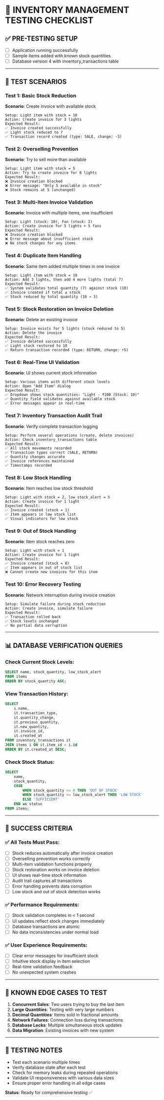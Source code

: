 # 🧪 INVENTORY MANAGEMENT TESTING CHECKLIST

## ✅ **PRE-TESTING SETUP**
- [ ] Application running successfully
- [ ] Sample items added with known stock quantities
- [ ] Database version 4 with inventory_transactions table

---

## 🧪 **TEST SCENARIOS**

### **Test 1: Basic Stock Reduction**
**Scenario**: Create invoice with available stock
```
Setup: Light item with stock = 10
Action: Create invoice for 3 lights
Expected Result:
✅ Invoice created successfully
✅ Light stock reduced to 7
✅ Transaction record created (type: SALE, change: -3)
```

### **Test 2: Overselling Prevention**
**Scenario**: Try to sell more than available
```
Setup: Light item with stock = 5
Action: Try to create invoice for 8 lights
Expected Result:
❌ Invoice creation blocked
❌ Error message: "Only 5 available in stock"
❌ Stock remains at 5 (unchanged)
```

### **Test 3: Multi-Item Invoice Validation**
**Scenario**: Invoice with multiple items, one insufficient
```
Setup: Light (stock: 10), Fan (stock: 2)
Action: Create invoice for 5 lights + 5 fans
Expected Result:
❌ Invoice creation blocked
❌ Error message about insufficient stock
❌ No stock changes for any items
```

### **Test 4: Duplicate Item Handling**
**Scenario**: Same item added multiple times in one invoice
```
Setup: Light item with stock = 10
Action: Add 3 lights, then add 4 more lights (total 7)
Expected Result:
✅ System validates total quantity (7) against stock (10)
✅ Invoice created if total ≤ stock
✅ Stock reduced by total quantity (10 → 3)
```

### **Test 5: Stock Restoration on Invoice Deletion**
**Scenario**: Delete an existing invoice
```
Setup: Invoice exists for 5 lights (stock reduced to 5)
Action: Delete the invoice
Expected Result:
✅ Invoice deleted successfully  
✅ Light stock restored to 10
✅ Return transaction recorded (type: RETURN, change: +5)
```

### **Test 6: Real-Time UI Validation**
**Scenario**: UI shows current stock information
```
Setup: Various items with different stock levels
Action: Open "Add Item" dialog
Expected Result:
✅ Dropdown shows stock quantities: "Light - ₹100 (Stock: 10)"
✅ Quantity field validates against available stock
✅ Error messages appear in real-time
```

### **Test 7: Inventory Transaction Audit Trail**
**Scenario**: Verify complete transaction logging
```
Setup: Perform several operations (create, delete invoices)
Action: Check inventory_transactions table
Expected Result:
✅ All stock movements recorded
✅ Transaction types correct (SALE, RETURN)
✅ Quantity changes accurate
✅ Invoice references maintained
✅ Timestamps recorded
```

### **Test 8: Low Stock Handling**
**Scenario**: Item reaches low stock threshold
```
Setup: Light with stock = 2, low_stock_alert = 5
Action: Create invoice for 1 light
Expected Result:
✅ Invoice created (stock = 1)
✅ Item appears in low stock list
✅ Visual indicators for low stock
```

### **Test 9: Out of Stock Handling**
**Scenario**: Item stock reaches zero
```
Setup: Light with stock = 1
Action: Create invoice for 1 light
Expected Result:
✅ Invoice created (stock = 0)
✅ Item appears in out of stock list
❌ Cannot create new invoices for this item
```

### **Test 10: Error Recovery Testing**
**Scenario**: Network interruption during invoice creation
```
Setup: Simulate failure during stock reduction
Action: Create invoice, simulate failure
Expected Result:
✅ Transaction rolled back
✅ Stock levels unchanged
✅ No partial data corruption
```

---

## 📊 **DATABASE VERIFICATION QUERIES**

### **Check Current Stock Levels:**
```sql
SELECT name, stock_quantity, low_stock_alert
FROM items 
ORDER BY stock_quantity ASC;
```

### **View Transaction History:**
```sql
SELECT 
    i.name,
    it.transaction_type,
    it.quantity_change,
    it.previous_quantity,
    it.new_quantity,
    it.invoice_id,
    it.created_at
FROM inventory_transactions it
JOIN items i ON it.item_id = i.id
ORDER BY it.created_at DESC;
```

### **Check Stock Status:**
```sql
SELECT 
    name,
    stock_quantity,
    CASE 
        WHEN stock_quantity <= 0 THEN 'OUT OF STOCK'
        WHEN stock_quantity <= low_stock_alert THEN 'LOW STOCK'
        ELSE 'SUFFICIENT'
    END as status
FROM items;
```

---

## 🎯 **SUCCESS CRITERIA**

### **✅ All Tests Must Pass:**
- [ ] Stock reduces automatically after invoice creation
- [ ] Overselling prevention works correctly
- [ ] Multi-item validation functions properly
- [ ] Stock restoration works on invoice deletion
- [ ] UI shows real-time stock information
- [ ] Audit trail captures all transactions
- [ ] Error handling prevents data corruption
- [ ] Low stock and out of stock detection works

### **✅ Performance Requirements:**
- [ ] Stock validation completes in < 1 second
- [ ] UI updates reflect stock changes immediately
- [ ] Database transactions are atomic
- [ ] No data inconsistencies under normal load

### **✅ User Experience Requirements:**
- [ ] Clear error messages for insufficient stock
- [ ] Intuitive stock display in item selection
- [ ] Real-time validation feedback
- [ ] No unexpected system crashes

---

## 🚨 **KNOWN EDGE CASES TO TEST**

1. **Concurrent Sales**: Two users trying to buy the last item
2. **Large Quantities**: Testing with very large numbers
3. **Decimal Quantities**: Items sold in fractional amounts
4. **Network Failures**: Connection loss during transactions
5. **Database Locks**: Multiple simultaneous stock updates
6. **Data Migration**: Existing invoices with new system

---

## 📝 **TESTING NOTES**

- Test each scenario multiple times
- Verify database state after each test
- Check for memory leaks during repeated operations
- Validate UI responsiveness with various data sizes
- Ensure proper error handling in all edge cases

**Status**: Ready for comprehensive testing ✅
